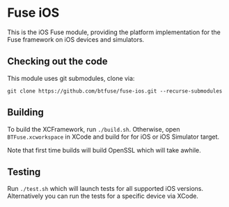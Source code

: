 
# Fuse iOS

This is the iOS Fuse module, providing the platform implementation for the Fuse framework on iOS devices and simulators.

## Checking out the code

This module uses git submodules, clone via:

```
git clone https://github.com/btfuse/fuse-ios.git --recurse-submodules
```

## Building

To build the XCFramework, run `./build.sh`. Otherwise, open `BTFuse.xcworkspace` in XCode and build for for iOS or iOS Simulator target.

Note that first time builds will build OpenSSL which will take awhile.

## Testing

Run `./test.sh` which will launch tests for all supported iOS versions.
Alternatively you can run the tests for a specific device via XCode.
